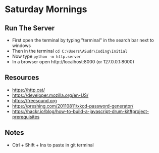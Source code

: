 # Saturday Mornings

## Run The Server 

* First open the terminal by typing "terminal" in the search bar next to windows
* Then in the terminal `cd C:\Users\ASudr\Coding\Initial` 
* Now type `python -m http.server`
* In a browser open http://localhost:8000 (or 127.0.0.1:8000)

## Resources

* https://http.cat/
* https://developer.mozilla.org/en-US/
* https://freesound.org
* https://preshing.com/20110811/xkcd-password-generator/
* https://hackr.io/blog/how-to-build-a-javascript-drum-kit#project-prerequisites

## Notes

* Ctrl + Shift + Ins to paste in git terminal